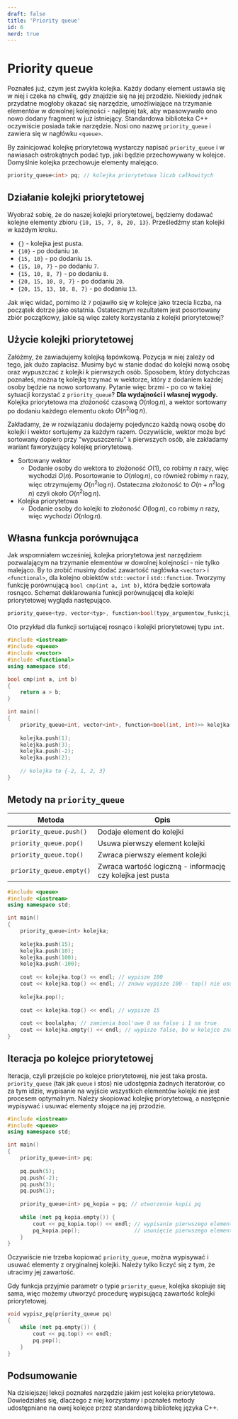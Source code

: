 ```yaml
---
draft: false
title: 'Priority queue'
id: 6
nerd: true
---
```

# Priority queue

Poznałeś już, czym jest zwykła kolejka. Każdy dodany element ustawia się w niej i czeka na chwilę, gdy znajdzie się na jej przodzie. Niekiedy jednak przydatne mogłoby okazać się narzędzie, umożliwiające na trzymanie elementów w dowolnej kolejności - najlepiej tak, aby wpasowywało ono nowo dodany fragment w już istniejący. Standardowa biblioteka C++ oczywiście posiada takie narzędzie. Nosi ono nazwę `priority_queue` i zawiera
się w nagłówku `<queue>`.

By zainicjować kolejkę priorytetową wystarczy napisać `priority_queue` i w nawiasach ostrokątnych podać typ, jaki będzie przechowywany w kolejce. Domyślnie kolejka przechowuje elementy malejąco.

```cpp
priority_queue<int> pq; // kolejka priorytetowa liczb całkowitych
```

## Działanie kolejki priorytetowej

Wyobraź sobię, że do naszej kolejki priorytetowej, będziemy dodawać kolejne elementy zbioru `{10, 15, 7, 8, 20, 13}`. Prześledźmy stan kolejki w każdym kroku.

- `{}` - kolejka jest pusta.
- `{10}` - po dodaniu `10`.
- `{15, 10}` - po dodaniu `15`.
- `{15, 10, 7}` - po dodaniu `7`.
- `{15, 10, 8, 7}` - po dodaniu `8`.
- `{20, 15, 10, 8, 7}` - po dodaniu `20`.
- `{20, 15, 13, 10, 8, 7}` - po dodaniu `13`.

Jak więc widać, pomimo iż `7` pojawiło się w kolejce jako trzecia liczba, na początek dotrze jako ostatnia. Ostatecznym rezultatem jest posortowany zbiór początkowy, jakie są więc zalety korzystania z kolejki priorytetowej?

## Użycie kolejki priorytetowej

Załóżmy, że zawiadujemy kolejką łapówkową. Pozycja w niej zależy od tego, jak dużo zapłacisz. Musimy być w stanie dodać do kolejki nową osobę oraz wypuszczać z kolejki $k$ pierwszych osób. Sposobem, który dotychczas poznałeś, można tę kolejkę trzymać w wektorze, który z dodaniem każdej osoby będzie na nowo sortowany. Pytanie więc brzmi - po co w takiej sytuacji korzystać z `priority_queue`? **Dla wydajności i własnej wygody.** Kolejka priorytetowa ma złożoność czasową $O(n \log n)$, a wektor sortowany po dodaniu każdego elementu około $O(n^2 \log n)$.

Zakładamy, że w rozwiązaniu dodajemy pojedynczo każdą nową osobę do kolejki i wektor sortujemy za każdym razem. Oczywiście, wektor może być  sortowany dopiero przy "wypuszczeniu" `k` pierwszych osób, ale zakładamy wariant faworyzujący kolejkę priorytetową.

- Sortowany wektor
	- Dodanie osoby do wektora to złożoność $O(1)$, co robimy $n$ razy, więc wychodzi $O(n)$. Posortowanie to $O(n \log n)$, co również robimy `n` razy, więc otrzymujemy $O(n^2 \log n)$. Ostateczna złożoność to $O(n + n^2 \log n)$ czyli około $O(n^2 \log n)$.
- Kolejka priorytetowa
	- Dodanie osoby do kolejki to złożoność $O(\log n)$, co robimy $n$ razy, więc wychodzi $O(n \log n)$.

## Własna funkcja porównująca

Jak wspomniałem wcześniej, kolejka priorytetowa jest narzędziem pozwalającym na trzymanie elementów w dowolnej kolejności - nie tylko malejąco. By to zrobić musimy dodać zawartość nagłówka `<vector>` i `<functional>`, dla kolejno obiektów `std::vector` i `std::function`. Tworzymy funkcję porównującą `bool cmp(int a, int b)`, która będzie sortowała rosnąco. Schemat deklarowania funkcji porównującej dla
kolejki priorytetowej wygląda następująco.

```cpp
priority_queue<typ, vector<typ>, function<bool(typy_argumentow_funkcji_cmp)>> pq(cmp);
```

Oto przykład dla funkcji sortującej rosnąco i kolejki priorytetowej typu `int`.

```cpp
#include <iostream>
#include <queue>
#include <vector>
#include <functional>
using namespace std;

bool cmp(int a, int b)
{
	return a > b;
}

int main()
{
	priority_queue<int, vector<int>, function<bool(int, int)>> kolejka(cmp);
	
	kolejka.push(1);
    kolejka.push(3);
    kolejka.push(-2);
    kolejka.push(2);
	
	// kolejka to {-2, 1, 2, 3}
}
```

## Metody na `priority_queue`

| Metoda | Opis |
| ------- | ------ |
| `priority_queue.push()` | Dodaje element do kolejki |
| `priority_queue.pop()` | Usuwa pierwszy element kolejki |
| `priority_queue.top()` | Zwraca pierwszy element kolejki |
| `priority_queue.empty()` | Zwraca wartość logiczną - informację czy kolejka jest pusta |

```cpp
#include <queue>
#include <iostream>
using namespace std;

int main()
{
	priority_queue<int> kolejka;
	
	kolejka.push(15);
	kolejka.push(10);
	kolejka.push(100);
	kolejka.push(-100);
	
	cout << kolejka.top() << endl; // wypisze 100
	cout << kolejka.top() << endl; // znowu wypisze 100 - top() nie usuwa górnego elementu
	
	kolejka.pop();
	
	cout << kolejka.top() << endl; // wypisze 15
	
	cout << boolalpha; // zamienia bool'owe 0 na false i 1 na true
	cout << kolejka.empty() << endl; // wypisze false, bo w kolejce znajduje się jeszcze 15, 10 i -100
}
```

## Iteracja po kolejce priorytetowej

Iteracja, czyli przejście po kolejce priorytetowej, nie jest taka prosta. `priority_queue` (tak jak `queue` i stos) nie udostępnia żadnych iteratorów, co za tym idzie, wypisanie na wyjście wszystkich elementów kolejki nie jest procesem optymalnym. Należy skopiować kolejkę priorytetową, a następnie wypisywać i usuwać elementy stojące na jej przodzie.

```cpp
#include <iostream>
#include <queue>
using namespace std;

int main()
{
	priority_queue<int> pq;
	
	pq.push(5);
	pq.push(-2);
	pq.push(3);
	pq.push(1);
	
	priority_queue<int> pq_kopia = pq; // utworzenie kopii pq
	
	while (not pq_kopia.empty()) {
		cout << pq_kopia.top() << endl; // wypisanie pierwszego elementu
		pq_kopia.pop();                 // usunięcie pierwszego elementu
	}
}
```

Oczywiście nie trzeba kopiować `priority_queue`, można wypisywać i usuwać elementy z oryginalnej kolejki. Należy tylko liczyć się z tym, że utracimy jej zawartość.

Gdy funkcja przyjmie parametr o typie `priority_queue`, kolejka skopiuje się sama, więc możemy utworzyć procedurę wypisującą zawartość kolejki priorytetowej.

```cpp
void wypisz_pq(priority_queue pq)
{
	while (not pq.empty()) {
		cout << pq.top() << endl;
		pq.pop();
	}
}
```

## Podsumowanie

Na dzisiejszej lekcji poznałeś narzędzie jakim jest kolejka priorytetowa. Dowiedziałeś się, dlaczego z niej korzystamy i poznałeś metody udostępniane na owej kolejce przez standardową bibliotekę języka C++.